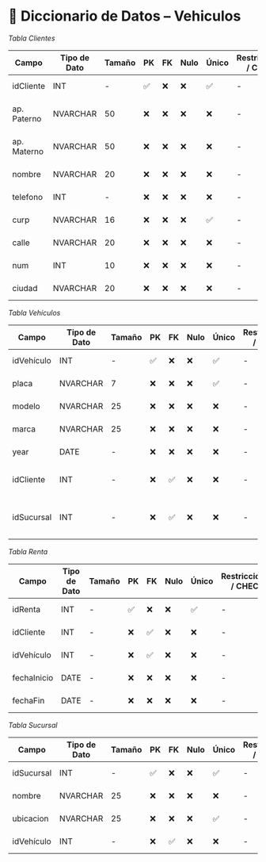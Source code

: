 # 📘 Diccionario de Datos – Vehiculos
*Tabla Clientes*

| Campo         | Tipo de Dato | Tamaño | PK  | FK  | Nulo | Único  | Restricciones / CHECK | Referencia a | Descripción |
|---------------|--------------|--------|-----|-----|------|--------|--------------|--------------|---------------------------------|
| idCliente   | INT          | -      | ✅  | ❌  | ❌   | ✅     | -            | -            | Identificador del cliente       |
| ap. Paterno | NVARCHAR     | 50     | ❌  | ❌  | ❌   | ❌     | -            | -            | Apellido paterno del cliente    |
| ap. Materno | NVARCHAR     | 50     | ❌  | ❌  | ❌   | ❌     | -            | -            | Apellido materno del cliente    |
| nombre      | NVARCHAR     | 20     | ❌  | ❌  | ❌   | ❌     | -            | -            | Nombre del cliente              |
| telefono    | INT          | -      | ❌  | ❌  | ❌   | ❌     | -            | -            | Teléfono del cliente            |
| curp        | NVARCHAR     | 16     | ❌  | ❌  | ❌   | ✅     | -            | -            | CURP del cliente                |
| calle       | NVARCHAR     | 20     | ❌  | ❌  | ❌   | ❌     | -            | -            | Calle de dirección              |
| num         | INT          | 10     | ❌  | ❌  | ❌   | ❌     | -            | -            | Número de dirección             |
| ciudad      | NVARCHAR     | 20     | ❌  | ❌  | ❌   | ❌     | -            | -            | Ciudad de residencia            |



*Tabla Vehículos*

| Campo       | Tipo de Dato | Tamaño | PK  | FK  | Nulo | Único | Restricciones / CHECK | Referencia a | Descripción               |
|-------------|--------------|--------|-----|------|------|---------|--------------------|--------------|---------------------------|
| idVehículo  | INT          | -      | ✅  | ❌  | ❌   | ✅     | -                  | -            | Identificador del vehículo|
| placa       | NVARCHAR     | 7      | ❌  | ❌  | ❌   | ✅     | -                  | -            | Placa del vehículo        |
| modelo      | NVARCHAR     | 25     | ❌  | ❌  | ❌   | ❌     | -                  | -            | Modelo del vehículo       |
| marca       | NVARCHAR     | 25     | ❌  | ❌  | ❌   | ❌     | -                  | -            | Modelo del vehículo       |
| year        | DATE         | -      | ❌  | ❌  | ❌   | ❌     | -                  | -            | Año del vehículo          |
| idCliente   | INT          | -      | ❌  | ✅  | ❌   | ❌     | -                  | cliente(idCliente)| el cliente que renta vehivulo |
| idSucursal  | INT          | -      | ❌  | ✅  | ❌   | ❌     | -                  | Sucursar(idSucursal)| la sucursal donde se encuetra el vehiculo|



*Tabla Renta*

| Campo       | Tipo de Dato | Tamaño | PK  | FK  | Nulo | Único | Restricciones / CHECK | Referencia a | Descripción                    |
|-------------|--------------|--------|-----|-----|------|------|----------------------|---------------------|---------------------------|
| idRenta     | INT          | -      | ✅ | ❌  | ❌   | ✅  | -                    | -                   | Identificador de renta    |
| idCliente   | INT          | -      | ❌ | ✅  | ❌   | ❌  | -                    | Clientes(idCliente) | Cliente que renta         |
| idVehículo  | INT          | -      | ❌ | ✅  | ❌   | ❌  | -                    | Vehículos(idVehículo)| Vehículo rentado         |
| fechaInicio | DATE         | -      | ❌ | ❌  | ❌   | ❌  | -                    | -                   | Fecha inicio de renta     |
| fechaFin    | DATE         | -      | ❌ | ❌  | ❌   | ❌  | -                    | -                   | Fecha fin de renta        |



*Tabla Sucursal*

| Campo         | Tipo de Dato | Tamaño | PK  | FK  | Nulo | Único | Restricciones / CHECK | Referencia a  | Descripción   |
|---------------|--------------|--------|-----|-----|------|--------|----------------------|----------------------|---------------------------|
| idSucursal  | INT          | -      | ✅  | ❌  | ❌   | ✅     | -                    | -                    | Identificador de sucursal |
| nombre      | NVARCHAR     | 25     | ❌  | ❌  | ❌   | ❌     | -                    | -                    | Nombre de la sucursal     |
| ubicacion   | NVARCHAR     | 25     | ❌  | ❌  | ❌   | ✅     | -                    | -                    | Dirección de la sucursal  |
| idVehículo  | INT          | -      | ❌  | ✅  | ❌   | ❌     | -                    | Vehículos(idVehículo)| Vehículo asignado         |